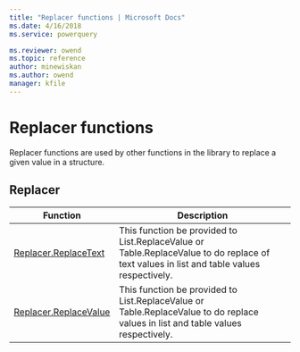 ```yaml
---
title: "Replacer functions | Microsoft Docs"
ms.date: 4/16/2018
ms.service: powerquery

ms.reviewer: owend
ms.topic: reference
author: minewiskan
ms.author: owend
manager: kfile
---
```

# Replacer functions
 
  
Replacer functions are used by other functions in the library to replace a given value in a structure.  
  
## <a name="__toc360789948"></a>Replacer  
  
|Function|Description|  
|------------|---------------|  
|[Replacer.ReplaceText](replacer-replacetext.md)|This function be provided to List.ReplaceValue or Table.ReplaceValue to do replace of text values in list and table values respectively.|  
|[Replacer.ReplaceValue](replacer-replacevalue.md)|This function be provided to List.ReplaceValue or Table.ReplaceValue to do replace values in list and table values respectively.|  
  
